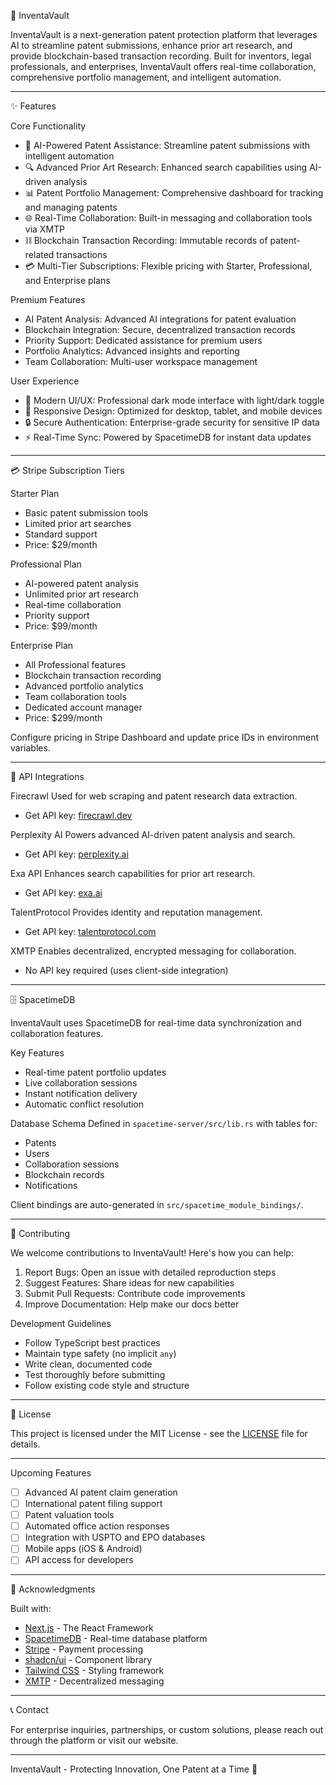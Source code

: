 🔐 InventaVault

InventaVault is a next-generation patent protection platform that leverages AI to streamline patent submissions, enhance prior art research, and provide blockchain-based transaction recording. Built for inventors, legal professionals, and enterprises, InventaVault offers real-time collaboration, comprehensive portfolio management, and intelligent automation.

---

✨ Features

Core Functionality
- 🤖 AI-Powered Patent Assistance: Streamline patent submissions with intelligent automation
- 🔍 Advanced Prior Art Research: Enhanced search capabilities using AI-driven analysis
- 📊 Patent Portfolio Management: Comprehensive dashboard for tracking and managing patents
- 🌐 Real-Time Collaboration: Built-in messaging and collaboration tools via XMTP
- ⛓️ Blockchain Transaction Recording: Immutable records of patent-related transactions
- 💳 Multi-Tier Subscriptions: Flexible pricing with Starter, Professional, and Enterprise plans

Premium Features
- AI Patent Analysis: Advanced AI integrations for patent evaluation
- Blockchain Integration: Secure, decentralized transaction records
- Priority Support: Dedicated assistance for premium users
- Portfolio Analytics: Advanced insights and reporting
- Team Collaboration: Multi-user workspace management

User Experience
- 🎨 Modern UI/UX: Professional dark mode interface with light/dark toggle
- 📱 Responsive Design: Optimized for desktop, tablet, and mobile devices
- 🔒 Secure Authentication: Enterprise-grade security for sensitive IP data
- ⚡ Real-Time Sync: Powered by SpacetimeDB for instant data updates

---

💳 Stripe Subscription Tiers

Starter Plan
- Basic patent submission tools
- Limited prior art searches
- Standard support
- Price: $29/month

Professional Plan
- AI-powered patent analysis
- Unlimited prior art research
- Real-time collaboration
- Priority support
- Price: $99/month

Enterprise Plan
- All Professional features
- Blockchain transaction recording
- Advanced portfolio analytics
- Team collaboration tools
- Dedicated account manager
- Price: $299/month

Configure pricing in Stripe Dashboard and update price IDs in environment variables.

---

🔧 API Integrations

Firecrawl
Used for web scraping and patent research data extraction.
- Get API key: [firecrawl.dev](https://firecrawl.dev)

Perplexity AI
Powers advanced AI-driven patent analysis and search.
- Get API key: [perplexity.ai](https://www.perplexity.ai)

Exa API
Enhances search capabilities for prior art research.
- Get API key: [exa.ai](https://exa.ai)

TalentProtocol
Provides identity and reputation management.
- Get API key: [talentprotocol.com](https://talentprotocol.com)

XMTP
Enables decentralized, encrypted messaging for collaboration.
- No API key required (uses client-side integration)

---

🗄️ SpacetimeDB

InventaVault uses SpacetimeDB for real-time data synchronization and collaboration features.

Key Features
- Real-time patent portfolio updates
- Live collaboration sessions
- Instant notification delivery
- Automatic conflict resolution

Database Schema
Defined in `spacetime-server/src/lib.rs` with tables for:
- Patents
- Users
- Collaboration sessions
- Blockchain records
- Notifications

Client bindings are auto-generated in `src/spacetime_module_bindings/`.

---

 🤝 Contributing

We welcome contributions to InventaVault! Here's how you can help:

1. Report Bugs: Open an issue with detailed reproduction steps
2. Suggest Features: Share ideas for new capabilities
3. Submit Pull Requests: Contribute code improvements
4. Improve Documentation: Help make our docs better

Development Guidelines
- Follow TypeScript best practices
- Maintain type safety (no implicit `any`)
- Write clean, documented code
- Test thoroughly before submitting
- Follow existing code style and structure

---
📄 License

This project is licensed under the MIT License - see the [LICENSE](LICENSE) file for details.

---

Upcoming Features
- [ ] Advanced AI patent claim generation
- [ ] International patent filing support
- [ ] Patent valuation tools
- [ ] Automated office action responses
- [ ] Integration with USPTO and EPO databases
- [ ] Mobile apps (iOS & Android)
- [ ] API access for developers

---

🙏 Acknowledgments

Built with:
- [Next.js](https://nextjs.org) - The React Framework
- [SpacetimeDB](https://spacetimedb.com) - Real-time database platform
- [Stripe](https://stripe.com) - Payment processing
- [shadcn/ui](https://ui.shadcn.com) - Component library
- [Tailwind CSS](https://tailwindcss.com) - Styling framework
- [XMTP](https://xmtp.org) - Decentralized messaging

---

📞 Contact

For enterprise inquiries, partnerships, or custom solutions, please reach out through the platform or visit our website.

---

InventaVault - Protecting Innovation, One Patent at a Time 🚀
